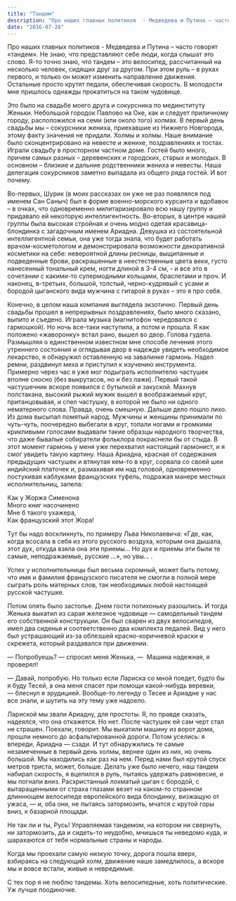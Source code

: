 ```yaml
---
title: "Тандем"
description: "Про наших главных политиков  - Медведева и Путина – часто говорят  «тандем».  Не знаю, что представляют  себе люди, когда слышат это слово.  Я-то точно знаю, что тандем – это велосипед, рассчитанный на несколько человек, сидящих друг за другом. При этом руль – в руках первого, и только он может изменить направление движения. Остальные просто крутят педали, обеспечивая скорость.  В молодости мне пришлось однажды прокатиться на таком чудовище."
date: "2016-07-28"
---
```


Про наших главных политиков  - Медведева и Путина – часто говорят  «тандем».  Не знаю, что представляют  себе люди, когда слышат это слово.  Я-то точно знаю, что тандем – это велосипед, рассчитанный на несколько человек, сидящих друг за другом. При этом руль – в руках первого, и только он может изменить направление движения. Остальные просто крутят педали, обеспечивая скорость.  В молодости мне пришлось однажды прокатиться на таком чудовище.

Это было на свадьбе моего друга и сокурсника по мединституту  Женьки. Небольшой городок  Павлово на Оке, как и следует  приличному городу, расположился  на семи (или около того) холмах.  В первый день свадьбы  мы – сокурсники жениха, приехавшие  из Нижнего Новгорода, этому факту значения не придали. Холмы и холмы. Наше внимание было сконцентрировано на невесте и женихе, поздравлениях и тостах. Играли свадьбу в просторном частном доме. Гостей было много, причем самых разных – деревенских и городских, старых и молодых. В основном – близкие и дальние родственники жениха и невесты. Наша делегация сокурсников  заметно выпадала из общего ряда гостей. И вот почему. 

Во-первых, Шурик (в моих рассказах он уже не раз появлялся под именем Сан Саныч) был в форме военно-морского курсанта и  вдобавок – в очках, что одновременно милитаризировало всю нашу группу и придавало ей некоторую интеллигентность.  Во-вторых, в центре нашей группы была высокая стройная и очень модно одетая красавица-блондинка с загадочным именем Ариадна.  Девушка из состоятельной интеллигентной семьи, она уже тогда знала, что будет работать врачом-косметологом и демонстрировала возможности  декоративной косметики на себе: невероятной длины ресницы, выщипанные  и подведенные брови, раскрашенные в неестественные цвета веки, густо нанесенный тональный крем, ногти длиной в 3-4 см, - и все это в сочетании с какими-то супермодными кольцами, браслетами и проч.  И наконец, в-третьих, большой,  толстый, черно-кудрявый  с усами и бородой цыганского  вида мужчина с гитарой  в руках – это я про себя.

Конечно, в целом наша компания выглядела экзотично. Первый день свадьбы прошел  в непрерывных поздравлениях, было много сказано, выпито и съедено.  Играла музыка (магнитофон чередовался с гармошкой). Но ночь все-таки наступила, а потом и прошла.  Я  как положено «жаворонку» встал рано, вышел  во двор.  Голова гудела. Размышляя о единственном известном мне  способе лечения этого утреннего состояния и оглядывая двор в надежде увидеть необходимое лекарство, я обнаружил оставленную на завалинке гармонь.  Надел ремни, раздвинул меха и приступил к изучению инструмента.  Примерно через час  я уже мог подыграть исполнителю  частушек  вполне сносно  (без выкрутасов, но и без лажи).  Первый такой частушечник вскоре появился  с бутылкой и закуской.  Махнув  полстакана,  высокий рыжий мужик  вышел в воображаемый круг, пританцовывая, и спел частушку, в которой не было ни одного нематерного слова. Правда, очень смешную.  Дальше дело пошло лихо.  Из дома высыпал помятый народ. Мужчины и женщины принимали по чуть-чуть, поочередно выбегали в круг, топали ногами и громкими крикливыми голосами  выдавали  такие образцы народного творчества, что даже бывалые собиратели фольклора  покраснели бы от стыда.  В этот момент  гармонь у меня уже перехватил настоящий гармонист, и я смог увидеть такую картину.  Наша Ариадна, красная от содержания предыдущих частушек и втянутая кем-то в круг, сорвала со своей шеи индийский платочек и, размахивая им над головой, одновременно постукивая каблуками французских туфель,  подражая манере местных исполнительниц, запела:

Как у Жоржа Сименона<br />
Много книг насочинено<br />
Мне б  такого ухажера,<br />
Как французский этот Жора!<br />



Тут бы надо воскликнуть, по примеру  Льва Николаевича:  «Где, как, когда всосала в себя из этого русского воздуха, которым она дышала, этот дух, откуда взяла она эти приемы…  Но дух и приемы эти были те самые, неподражаемые, русские …», но увы… .

Успех  у исполнительницы  был весьма скромный,  может быть потому, что имя и фамилия французского писателя  не смогли в полной мере сыграть  роль матерных слов, так необходимых любой настоящей русской частушке. 

Потом опять было застолье.  Днем гости потихоньку разошлись.  И тогда Женька выкатил из сарая железное чудовище —&nbsp;самодельный тандем его собственной конструкции. Он  был сварен из двух велосипедов,  имел два сиденья и соответственно два комплекта педалей.  Вид у него был устрашающий из-за облезшей красно-коричневой краски и скрежета, который раздавался при движении.

—&nbsp;Попробуешь? —&nbsp;спросил меня Женька, —&nbsp; Машина надежная, я проверял!

—&nbsp;Давай, попробую. Но только  если  Лариска со мной поедет, будто бы  я  буду  Тесей, а она меня спасет при помощи какой-нибудь веревки,  —&nbsp;блеснул я эрудицией. Вообще-то легенду о Тесее и Ариадне у нас все знали, и шутить на эту тему уже надоело.

Лариской мы звали Ариадну, для простоты. Я, по правде сказать, надеялся, что она откажется. Но нет.  После частушек ей сам черт стал не страшен. Поехали, говорит.  Мы выкатили машину из ворот дома, прошли немного до асфальтированной дороги. Потом уселись: я впереди, Ариадна —&nbsp;сзади. И тут обнаружились те самые незамеченные в первый день холмы, вернее один из них, но очень большой. Мы находились как раз на нем.  Перед нами был крутой спуск метров триста, может, больше. Делать уже было нечего, наш тандем набирал скорость, я вцепился в руль, пытаясь удержать равновесие, и мы погнали вниз.   Расхристанный лохматый цыган с бородой, с вытаращенными от страха глазами везет на каком-то странном длиннющем велосипеде европейского вида блондинку, визжащую от ужаса, —&nbsp;и, оба они, не пытаясь затормозить, мчатся с крутой горы вниз, к базарной площади.

Не так ли и ты, Русь!  Управляемая тандемом, на котором ни свернуть, ни затормозить, да и сидеть-то неудобно,  мчишься ты неведомо куда, и шарахаются от тебя нормальные страны и народы. 

Когда мы проехали самую низкую точку, дорога пошла вверх, взбираясь на следующий холм, движение наше замедлилось, а вскоре мы и вовсе встали, живые и невредимые.

С тех пор я не люблю тандемы. Хоть велосипедные, хоть политические. Уж лучше поодиночке.
